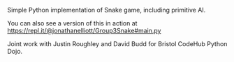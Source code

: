 Simple Python implementation of Snake game, including primitive AI.

You can also see a version of this in action at https://repl.it/@jonathanelliott/Group3Snake#main.py

Joint work with Justin Roughley and David Budd for Bristol CodeHub Python Dojo.

